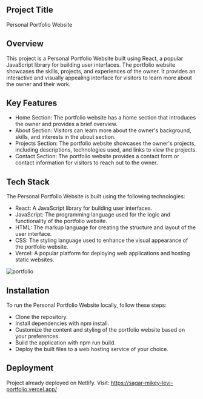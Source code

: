 ## Project Title
Personal Portfolio Website

## Overview
This project is a Personal Portfolio Website built using React, a popular JavaScript library for building user interfaces. The portfolio website showcases the skills, projects, and experiences of the owner. It provides an interactive and visually appealing interface for visitors to learn more about the owner and their work.

## Key Features
- Home Section: The portfolio website has a home section that introduces the owner and provides a brief overview.
- About Section: Visitors can learn more about the owner's background, skills, and interests in the about section.
- Projects Section: The portfolio website showcases the owner's projects, including descriptions, technologies used, and links to view the projects.
- Contact Section: The portfolio website provides a contact form or contact information for visitors to reach out to the owner.

## Tech Stack
The Personal Portfolio Website is built using the following technologies:

- React: A JavaScript library for building user interfaces.
- JavaScript: The programming language used for the logic and functionality of the portfolio website.
- HTML: The markup language for creating the structure and layout of the user interface.
- CSS: The styling language used to enhance the visual appearance of the portfolio website.
- Vercel: A popular platform for deploying web applications and hosting static websites.

![portfolio](https://github.com/Sagarmikeylevi/SagarMikeyLevi-Portfolio/assets/114811573/01fe21d8-94ff-4e6b-8ec3-a973cb8af1d7)


## Installation
To run the Personal Portfolio Website locally, follow these steps:

- Clone the repository.
- Install dependencies with npm install.
- Customize the content and styling of the portfolio website based on your preferences.
- Build the application with npm run build.
- Deploy the built files to a web hosting service of your choice.

## Deployment
Project already deployed on Netlify. Visit: https://sagar-mikey-levi-portfolio.vercel.app/
